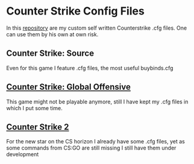 # Counter Strike Config Files
In this [repository](https://github.com/julis99/CS_Config) are my custom self written Counterstrike .cfg files. One can use them by his own at own risk.

## Counter Strike: Source
Even for this game I feature .cfg files, the most useful buybinds.cfg

## [Counter Strike: Global Offensive](CS:GO/__CS_GO__.md)
This game might not be playable anymore, still I have kept my .cfg files in which I put some time.

## [Counter Strike 2](CS2/__CS_2__.md)
For the new star on the CS horizon I already have some .cfg files, yet as some commands from CS:GO are still missing I still have them under development
